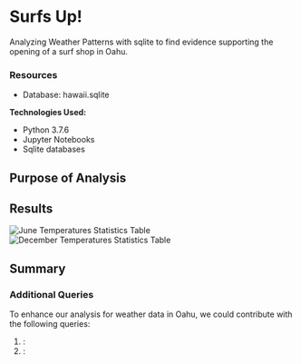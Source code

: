 # Surfs Up!
Analyzing Weather Patterns with sqlite to find evidence supporting the opening of a surf shop in Oahu.

### Resources
- Database: hawaii.sqlite

<strong>Technologies Used:</strong>
- Python 3.7.6
- Jupyter Notebooks
- Sqlite databases

## Purpose of Analysis

## Results
![June Temperatures Statistics Table](june_temps.PNG) <br>
![December Temperatures Statistics Table](dec_temps.PNG) <br>

## Summary

### Additional Queries
To enhance our analysis for weather data in Oahu, we could contribute with the following queries:
1. <strong></strong>:
2. <strong></strong>: